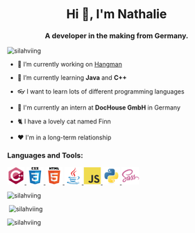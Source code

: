 <h1 align="center">Hi 👋, I'm Nathalie</h1>
<h3 align="center">A developer in the making from Germany.</h3>

<p align="left"> <img src="https://komarev.com/ghpvc/?username=silahviing&label=Profile%20views&color=0e75b6&style=flat" alt="silahviing" /> </p>

- 🔭 I’m currently working on [Hangman](https://github.com/Silahviing/Hangman)

- 🌱 I’m currently learning **Java** and **C++**

- 👓 I want to learn lots of different programming languages

- 💼 I'm currently an intern at **DocHouse GmbH** in Germany

- 🐈 I have a lovely cat named Finn

- ❤️ I'm in a long-term relationship


<h3 align="left">Languages and Tools:</h3>
<p align="left"> <a href="https://www.w3schools.com/cpp/" target="_blank"> <img src="https://raw.githubusercontent.com/devicons/devicon/master/icons/cplusplus/cplusplus-original.svg" alt="cplusplus" width="40" height="40"/> </a> <a href="https://www.w3schools.com/css/" target="_blank"> <img src="https://raw.githubusercontent.com/devicons/devicon/master/icons/css3/css3-original-wordmark.svg" alt="css3" width="40" height="40"/> </a> <a href="https://www.w3.org/html/" target="_blank"> <img src="https://raw.githubusercontent.com/devicons/devicon/master/icons/html5/html5-original-wordmark.svg" alt="html5" width="40" height="40"/> </a> <a href="https://www.java.com" target="_blank"> <img src="https://raw.githubusercontent.com/devicons/devicon/master/icons/java/java-original.svg" alt="java" width="40" height="40"/> </a> <a href="https://developer.mozilla.org/en-US/docs/Web/JavaScript" target="_blank"> <img src="https://raw.githubusercontent.com/devicons/devicon/master/icons/javascript/javascript-original.svg" alt="javascript" width="40" height="40"/> </a> <a href="https://www.python.org" target="_blank"> <img src="https://raw.githubusercontent.com/devicons/devicon/master/icons/python/python-original.svg" alt="python" width="40" height="40"/> </a> <a href="https://sass-lang.com" target="_blank"> <img src="https://raw.githubusercontent.com/devicons/devicon/master/icons/sass/sass-original.svg" alt="sass" width="40" height="40"/> </a> </p>


<p><img src="https://github-readme-stats.vercel.app/api/top-langs?username=silahviing&show_icons=true&locale=en&layout=compact" alt="silahviing" /></p>
<p>&nbsp;<img src="https://github-readme-stats.vercel.app/api?username=silahviing&show_icons=true&locale=en" alt="silahviing" /></p>
<p><img src="https://github-readme-streak-stats.herokuapp.com/?user=silahviing" alt="silahviing" /></p>
